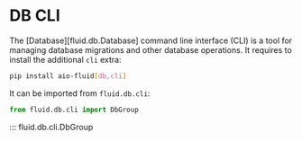 # DB CLI

The [Database][fluid.db.Database] command line interface (CLI) is a tool for managing database migrations and other database operations. It requires to install the additional `cli` extra:

```bash
pip install aio-fluid[db,cli]
```

It can be imported from `fluid.db.cli`:

```python
from fluid.db.cli import DbGroup
```


::: fluid.db.cli.DbGroup
